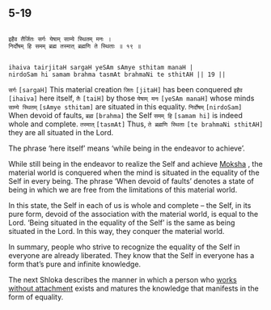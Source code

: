 ## 5-19


```shloka-sa

इहैव तैर्जितः सर्गः येषाम् साम्ये स्थितम् मनः ।
निर्दोषम् हि समम् ब्रह्म तस्मात् ब्रह्मणि ते स्थिताः ॥ १९ ॥

```
```shloka-sa-hk

ihaiva tairjitaH sargaH yeSAm sAmye sthitam manaH |
nirdoSam hi samam brahma tasmAt brahmaNi te sthitAH || 19 ||

```
`सर्गः` `[sargaH]` This material creation `जितः` `[jitaH]` has been conquered `इहैव` `[ihaiva]` here itself, `तैः` `[taiH]` by those `येषाम् मनः` `[yeSAm manaH]` whose minds `साम्ये स्थितम्` `[sAmye sthitam]` are situated in this equality. `निर्दोषम्` `[nirdoSam]` When devoid of faults, `ब्रह्म` `[brahma]` the Self `समम् हि` `[samam hi]` is indeed whole and complete. `तस्मात्` `[tasmAt]` Thus, `ते ब्रह्मणि स्थिताः` `[te brahmaNi sthitAH]` they are all situated in the Lord.

The phrase ‘here itself’ means ‘while being in the endeavor to achieve’. 

While still being in the endeavor to realize the Self and achieve 
[Moksha](Moksha)
, the material world is conquered when the mind is situated in the equality of the Self in every being. The phrase ‘When devoid of faults’ denotes a state of being in which we are free from the limitations of this material world. 

In this state, the Self in each of us is whole and complete – the Self, in its pure form, devoid of the association with the material world, is equal to the Lord. ‘Being situated in the equality of the Self’ is the same as being situated in the Lord. In this way, they conquer the material world.

In summary, people who strive to recognize the equality of the Self in everyone are already liberated. They know that the Self in everyone has a form that’s pure and infinite knowledge.

The next Shloka describes the manner in which a person who 
[works without attachment](karmayoga)
 exists and matures the knowledge that manifests in the form of equality.


